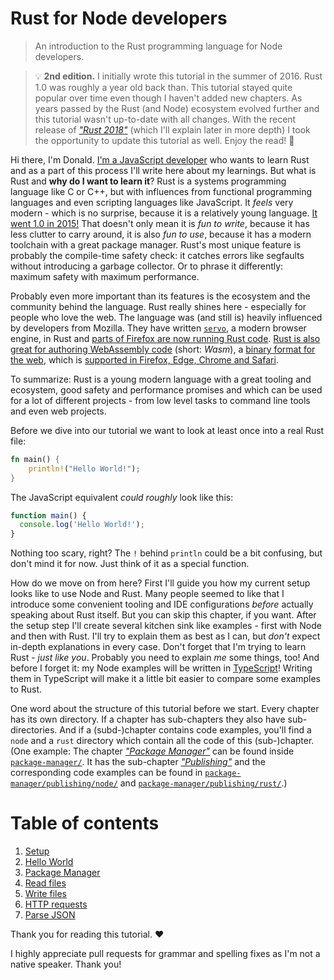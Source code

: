 # Rust for Node developers

> An introduction to the Rust programming language for Node developers.

> 💡 **2nd edition.** I initially wrote this tutorial in the summer of 2016. Rust 1.0 was roughly a year old back than. This tutorial stayed quite popular over time even though I haven't added new chapters. As years passed by the Rust (and Node) ecosystem evolved further and this tutorial wasn't up-to-date with all changes. With the recent release of [_"Rust 2018"_](https://blog.rust-lang.org/2018/12/06/Rust-1.31-and-rust-2018.html) (which I'll explain later in more depth) I took the opportunity to update this tutorial as well. Enjoy the read! 🎉

Hi there, I'm Donald. [I'm a JavaScript developer](https://github.com/donaldpipowitch) who wants to learn Rust and as a part of this process I'll write here about my learnings. But what is Rust and **why do I want to learn it**? Rust is a systems programming language like C or C++, but with influences from functional programming languages and even scripting languages like JavaScript. It _feels_ very modern - which is no surprise, because it is a relatively young language. [It went 1.0 in 2015!](http://blog.rust-lang.org/2015/05/15/Rust-1.0.html) That doesn't only mean it is _fun to write_, because it has less clutter to carry around, it is also _fun to use_, because it has a modern toolchain with a great package manager. Rust's most unique feature is probably the compile-time safety check: it catches errors like segfaults without introducing a garbage collector. Or to phrase it differently: maximum safety with maximum performance.

Probably even more important than its features is the ecosystem and the community behind the language. Rust really shines here - especially for people who love the web. The language was (and still is) heavily influenced by developers from Mozilla. They have written [`servo`](https://github.com/servo/servo), a modern browser engine, in Rust and [parts of Firefox are now running Rust code](https://hacks.mozilla.org/2017/11/entering-the-quantum-era-how-firefox-got-fast-again-and-where-its-going-to-get-faster/). [Rust is also great for authoring WebAssembly code](https://www.rust-lang.org/what/wasm) (short: _Wasm_), a [binary format for the web](https://webassembly.org/), which is [supported in Firefox, Edge, Chrome and Safari](https://caniuse.com/#feat=wasm).

To summarize: Rust is a young modern language with a great tooling and ecosystem, good safety and performance promises and which can be used for a lot of different projects - from low level tasks to command line tools and even web projects.

Before we dive into our tutorial we want to look at least once into a real Rust file:

```rust
fn main() {
    println!("Hello World!");
}
```

The JavaScript equivalent _could roughly_ look like this:

```js
function main() {
  console.log('Hello World!');
}
```

Nothing too scary, right? The `!` behind `println` could be a bit confusing, but don't mind it for now. Just think of it as a special function.

How do we move on from here? First I'll guide you how my current setup looks like to use Node and Rust. Many people seemed to like that I introduce some convenient tooling and IDE configurations _before_ actually speaking about Rust itself. But you can skip this chapter, if you want. After the setup step I'll create several kitchen sink like examples - first with Node and then with Rust. I'll try to explain them as best as I can, but _don't_ expect in-depth explanations in every case. Don't forget that I'm trying to learn Rust - _just like you_. Probably you need to explain _me_ some things, too! And before I forget it: my Node examples will be written in [TypeScript](https://www.typescriptlang.org/)! Writing them in TypeScript will make it a little bit easier to compare some examples to Rust.

One word about the structure of this tutorial before we start. Every chapter has its own directory. If a chapter has sub-chapters they also have sub-directories. And if a (subd-)chapter contains code examples, you'll find a `node` and a `rust` directory which contain all the code of this (sub-)chapter. (One example: The chapter [_"Package Manager"_](package-manager/README.md) can be found inside [`package-manager/`](package-manager). It has the sub-chapter [_"Publishing"_](package-manager/README.md#publishing) and the corresponding code examples can be found in [`package-manager/publishing/node/`](package-manager/publishing/node) and [`package-manager/publishing/rust/`](package-manager/publishing/rust).)

# Table of contents

1. [Setup](setup/README.md)
2. [Hello World](hello-world/README.md)
3. [Package Manager](package-manager/README.md)
4. [Read files](read-files/README.md)
5. [Write files](write-files/README.md)
6. [HTTP requests](http-requests/README.md)
7. [Parse JSON](parse-json/README.md)

Thank you for reading this tutorial. ♥

I highly appreciate pull requests for grammar and spelling fixes as I'm not a native speaker. Thank you!
